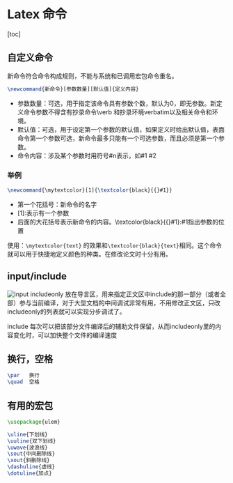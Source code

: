 # Latex 命令

[toc]

## 自定义命令

新命令符合命令构成规则，不能与系统和已调用宏包命令重名。

```latex
\newcommand{新命令}[参数数量][默认值]{定义内容}
```

+ 参数数量：可选，用于指定该命令具有参数个数，默认为0，即无参数。新定义命令参数不得含有抄录命令\verb 和抄录环境verbatim以及相关命令和环境。
+ 默认值：可选，用于设定第一个参数的默认值，如果定义时给出默认值，表面命令第一个参数可选，新命令最多只能有一个可选参数，而且必须是第一个参数。
+ 命令内容：涉及某个参数时用符号#n表示，如#1  #2

### 举例

```latex
\newcommand{\mytextcolor}[1]{\textcolor{black}{{}#1}}
```

+ 第一个花括号：新命令的名字
+ \[1]:表示有一个参数
+ 后面的大花括号表示新命令的内容。\textcolor{black}{{}#1}:#1指出参数的位置

使用：`\mytextcolor{text}` 的效果和`\textcolor{black}{text}`相同。这个命令就可以用于快捷地定义颜色的种类。在修改论文时十分有用。

## input/include

![input](_v_images/20201112162022470_8282.png)
includeonly 放在导言区，用来指定正文区中include的那一部分（或者全部）参与当前编译，对于大型文档的中间调试非常有用，不用修改正文区，只改includeonly的列表就可以实现分步调试了。

include 每次可以把该部分文件编译后的辅助文件保留，从而includeonly里的内容变化时，可以加快整个文件的编译速度

## 换行，空格

```latex
\par   换行
\quad  空格
```

## 有用的宏包

```latex
\usepackage{ulem}

\uline{下划线}
\uuline{双下划线}
\uwave{波浪线}
\sout{中间删除线}
\xout{斜删除线}
\dashuline{虚线}
\dotuline{加点}
```
